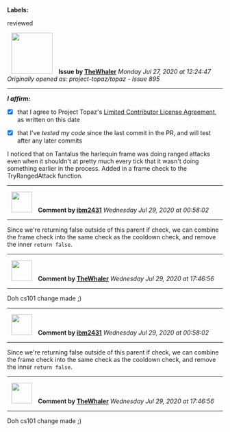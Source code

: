 **Labels:**

reviewed



<a href="https://github.com/TheWhaler"><img src="https://avatars0.githubusercontent.com/u/28814616?v=4" width="96" height="96" hspace="10"></img></a> **Issue by [TheWhaler](https://github.com/TheWhaler)**
_Monday Jul 27, 2020 at 12:24:47_
_Originally opened as: project-topaz/topaz - Issue 895_

----

<!-- place 'x' mark between square [] brackets to affirm: -->
**_I affirm:_**
- [x] that I agree to Project Topaz's [Limited Contributor License Agreement](http://project-topaz.com/blob/release/CONTRIBUTOR_AGREEMENT.md), as written on this date
- [x] that I've _tested my code_ since the last commit in the PR, and will test after any later commits

I noticed that on Tantalus the harlequin frame was doing ranged attacks even when it shouldn't at pretty much every tick that it wasn't doing something earlier in the process. Added in a frame check to the TryRangedAttack function.


----
<a href="https://github.com/ibm2431"><img src="https://avatars3.githubusercontent.com/u/13112942?v=4" width="48" height="48" hspace="10"></img></a> **Comment by [ibm2431](https://github.com/ibm2431)**
_Wednesday Jul 29, 2020 at 00:58:02_

----

Since we're returning false outside of this parent if check, we can combine the frame check into the same check as the cooldown check, and remove the inner `return false`.


----
<a href="https://github.com/TheWhaler"><img src="https://avatars0.githubusercontent.com/u/28814616?v=4" width="48" height="48" hspace="10"></img></a> **Comment by [TheWhaler](https://github.com/TheWhaler)**
_Wednesday Jul 29, 2020 at 17:46:56_

----

Doh cs101 change made ;)


----
<a href="https://github.com/ibm2431"><img src="https://avatars3.githubusercontent.com/u/13112942?v=4" width="48" height="48" hspace="10"></img></a> **Comment by [ibm2431](https://github.com/ibm2431)**
_Wednesday Jul 29, 2020 at 00:58:02_

----

Since we're returning false outside of this parent if check, we can combine the frame check into the same check as the cooldown check, and remove the inner `return false`.


----
<a href="https://github.com/TheWhaler"><img src="https://avatars0.githubusercontent.com/u/28814616?v=4" width="48" height="48" hspace="10"></img></a> **Comment by [TheWhaler](https://github.com/TheWhaler)**
_Wednesday Jul 29, 2020 at 17:46:56_

----

Doh cs101 change made ;)

